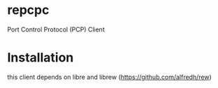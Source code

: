 # repcpc
Port Control Protocol (PCP) Client

# Installation

this client depends on libre and librew (https://github.com/alfredh/rew)
